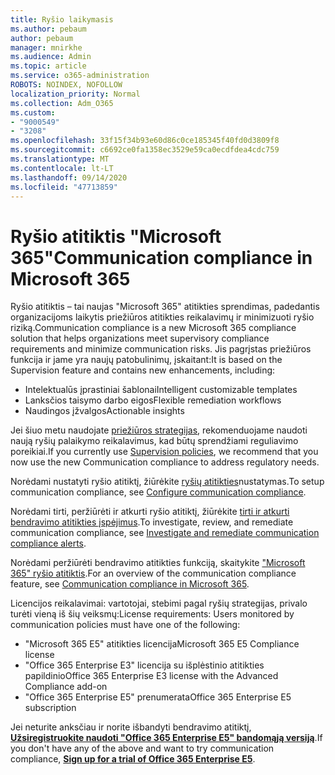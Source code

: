 ```yaml
---
title: Ryšio laikymasis
ms.author: pebaum
author: pebaum
manager: mnirkhe
ms.audience: Admin
ms.topic: article
ms.service: o365-administration
ROBOTS: NOINDEX, NOFOLLOW
localization_priority: Normal
ms.collection: Adm_O365
ms.custom:
- "9000549"
- "3208"
ms.openlocfilehash: 33f15f34b93e60d86c0ce185345f40fd0d3809f8
ms.sourcegitcommit: c6692ce0fa1358ec3529e59ca0ecdfdea4cdc759
ms.translationtype: MT
ms.contentlocale: lt-LT
ms.lasthandoff: 09/14/2020
ms.locfileid: "47713859"
---
```

# <a name="communication-compliance-in-microsoft-365"></a><span data-ttu-id="679b0-102">Ryšio atitiktis "Microsoft 365"</span><span class="sxs-lookup"><span data-stu-id="679b0-102">Communication compliance in Microsoft 365</span></span>

<span data-ttu-id="679b0-103">Ryšio atitiktis – tai naujas "Microsoft 365" atitikties sprendimas, padedantis organizacijoms laikytis priežiūros atitikties reikalavimų ir minimizuoti ryšio riziką.</span><span class="sxs-lookup"><span data-stu-id="679b0-103">Communication compliance is a new Microsoft 365 compliance solution that helps organizations meet supervisory compliance requirements and minimize communication risks.</span></span> <span data-ttu-id="679b0-104">Jis pagrįstas priežiūros funkcija ir jame yra naujų patobulinimų, įskaitant:</span><span class="sxs-lookup"><span data-stu-id="679b0-104">It is based on the Supervision feature and contains new enhancements, including:</span></span>

- <span data-ttu-id="679b0-105">Intelektualūs įprastiniai šablonai</span><span class="sxs-lookup"><span data-stu-id="679b0-105">Intelligent customizable templates</span></span>
- <span data-ttu-id="679b0-106">Lanksčios taisymo darbo eigos</span><span class="sxs-lookup"><span data-stu-id="679b0-106">Flexible remediation workflows</span></span>
- <span data-ttu-id="679b0-107">Naudingos įžvalgos</span><span class="sxs-lookup"><span data-stu-id="679b0-107">Actionable insights</span></span>

<span data-ttu-id="679b0-108">Jei šiuo metu naudojate [priežiūros strategijas](https://docs.microsoft.com/microsoft-365/compliance/supervision-policies), rekomenduojame naudoti naują ryšių palaikymo reikalavimus, kad būtų sprendžiami reguliavimo poreikiai.</span><span class="sxs-lookup"><span data-stu-id="679b0-108">If you currently use [Supervision policies](https://docs.microsoft.com/microsoft-365/compliance/supervision-policies), we recommend that you now use the new Communication compliance to address regulatory needs.</span></span>

<span data-ttu-id="679b0-109">Norėdami nustatyti ryšio atitiktį, žiūrėkite [ryšių atitikties](https://docs.microsoft.com/microsoft-365/compliance/communication-compliance-configure)nustatymas.</span><span class="sxs-lookup"><span data-stu-id="679b0-109">To setup communication compliance, see [Configure communication compliance](https://docs.microsoft.com/microsoft-365/compliance/communication-compliance-configure).</span></span>

<span data-ttu-id="679b0-110">Norėdami tirti, peržiūrėti ir atkurti ryšio atitiktį, žiūrėkite [tirti ir atkurti bendravimo atitikties įspėjimus](https://docs.microsoft.com/microsoft-365/compliance/communication-compliance-investigate-remediate).</span><span class="sxs-lookup"><span data-stu-id="679b0-110">To investigate, review, and remediate communication compliance, see [Investigate and remediate communication compliance alerts](https://docs.microsoft.com/microsoft-365/compliance/communication-compliance-investigate-remediate).</span></span>

<span data-ttu-id="679b0-111">Norėdami peržiūrėti bendravimo atitikties funkciją, skaitykite ["Microsoft 365" ryšio atitiktis](https://docs.microsoft.com/microsoft-365/compliance/communication-compliance).</span><span class="sxs-lookup"><span data-stu-id="679b0-111">For an overview of the communication compliance feature, see [Communication compliance in Microsoft 365](https://docs.microsoft.com/microsoft-365/compliance/communication-compliance).</span></span>

<span data-ttu-id="679b0-112">Licencijos reikalavimai: vartotojai, stebimi pagal ryšių strategijas, privalo turėti vieną iš šių veiksmų:</span><span class="sxs-lookup"><span data-stu-id="679b0-112">License requirements: Users monitored by communication policies must have one of the following:</span></span>

- <span data-ttu-id="679b0-113">"Microsoft 365 E5" atitikties licencija</span><span class="sxs-lookup"><span data-stu-id="679b0-113">Microsoft 365 E5 Compliance license</span></span>
- <span data-ttu-id="679b0-114">"Office 365 Enterprise E3" licencija su išplėstinio atitikties papildinio</span><span class="sxs-lookup"><span data-stu-id="679b0-114">Office 365 Enterprise E3 license with the Advanced Compliance add-on</span></span>
- <span data-ttu-id="679b0-115">"Office 365 Enterprise E5" prenumerata</span><span class="sxs-lookup"><span data-stu-id="679b0-115">Office 365 Enterprise E5 subscription</span></span>

<span data-ttu-id="679b0-116">Jei neturite anksčiau ir norite išbandyti bendravimo atitiktį, **[Užsiregistruokite naudoti "Office 365 Enterprise E5" bandomąją versiją](https://go.microsoft.com/fwlink/p/?LinkID=698279)**.</span><span class="sxs-lookup"><span data-stu-id="679b0-116">If you don't have any of the above and want to try communication compliance, **[Sign up for a trial of Office 365 Enterprise E5](https://go.microsoft.com/fwlink/p/?LinkID=698279)**.</span></span>